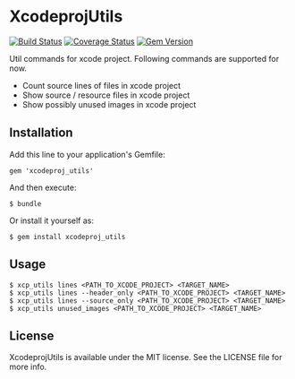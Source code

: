 # XcodeprojUtils
[![Build Status](https://travis-ci.org/taichino/xcodeproj_utils.png?branch=master)](https://travis-ci.org/taichino/xcodeproj_utils)
[![Coverage Status](https://coveralls.io/repos/taichino/xcodeproj_utils/badge.png?branch=master)](https://coveralls.io/r/taichino/xcodeproj_utils?branch=master)
[![Gem Version](https://badge.fury.io/rb/xcodeproj_utils.png)](http://badge.fury.io/rb/xcodeproj_utils)

Util commands for xcode project. Following commands are supported for now.

- Count source lines of files in xcode project
- Show source / resource files in xcode project
- Show possibly unused images in xcode project

## Installation

Add this line to your application's Gemfile:

    gem 'xcodeproj_utils'

And then execute:

    $ bundle

Or install it yourself as:

    $ gem install xcodeproj_utils

## Usage

	$ xcp_utils lines <PATH_TO_XCODE_PROJECT> <TARGET_NAME>
	$ xcp_utils lines --header_only <PATH_TO_XCODE_PROJECT> <TARGET_NAME>
	$ xcp_utils lines --source_only <PATH_TO_XCODE_PROJECT> <TARGET_NAME>
	$ xcp_utils unused_images <PATH_TO_XCODE_PROJECT> <TARGET_NAME>

## License

XcodeprojUtils is available under the MIT license. See the LICENSE file for more info.
